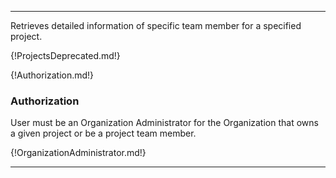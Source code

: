 ---

Retrieves detailed information of specific team member for a specified project.

{!ProjectsDeprecated.md!}

{!Authorization.md!}

### Authorization

User must be an Organization Administrator for the Organization that owns a given project or be a project team member.

{!OrganizationAdministrator.md!}

---